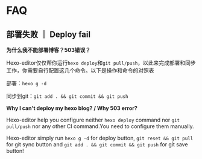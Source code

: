 # FAQ

## 部署失败 ｜ Deploy fail

**为什么我不能部署博客？503错误？**

Hexo-editor仅仅帮你运行`hexo deploy`和`git pull/push`，以此来完成部署和同步工作，你需要自行配置这几个命令。以下是操作和命令的对照表

部署：`hexo g -d`

同步到git：`git add . && git commit && git push`

**Why I can't deploy my hexo blog? / Why 503 error?**

Hexo-editor help you configure neither `hexo deploy` command nor `git pull/push` nor any other CI command.You need to configure them manually.

Hexo-editor simply run `hexo g -d` for deploy button, `git reset && git pull` for git sync button and `git add . && git commit && git push` for git save button!
